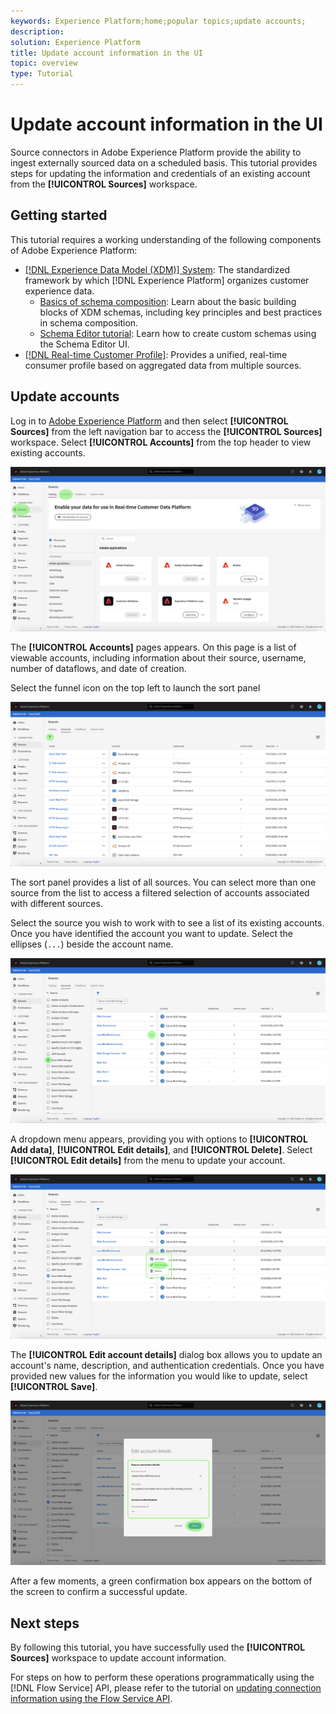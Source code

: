 ```yaml
---
keywords: Experience Platform;home;popular topics;update accounts;
description: 
solution: Experience Platform
title: Update account information in the UI
topic: overview
type: Tutorial
---
```


# Update account information in the UI

Source connectors in Adobe Experience Platform provide the ability to ingest externally sourced data on a scheduled basis. This tutorial provides steps for updating the information and credentials of an existing account from the **[!UICONTROL Sources]** workspace.

## Getting started

This tutorial requires a working understanding of the following components of Adobe Experience Platform:

- [[!DNL Experience Data Model (XDM)] System](../../../xdm/home.md): The standardized framework by which [!DNL Experience Platform] organizes customer experience data.
  - [Basics of schema composition](../../../xdm/schema/composition.md): Learn about the basic building blocks of XDM schemas, including key principles and best practices in schema composition.
  - [Schema Editor tutorial](../../../xdm/tutorials/create-schema-ui.md): Learn how to create custom schemas using the Schema Editor UI.
- [[!DNL Real-time Customer Profile]](../../../profile/home.md): Provides a unified, real-time consumer profile based on aggregated data from multiple sources.

## Update accounts

Log in to [Adobe Experience Platform](https://platform.adobe.com) and then select **[!UICONTROL Sources]** from the left navigation bar to access the **[!UICONTROL Sources]** workspace. Select **[!UICONTROL Accounts]** from the top header to view existing accounts.

![catalog](../../images/tutorials/update/catalog.png)

The **[!UICONTROL Accounts]** pages appears. On this page is a list of viewable accounts, including information about their source, username, number of dataflows, and date of creation.

Select the funnel icon on the top left to launch the sort panel

![accounts-list](../../images/tutorials/update/accounts-list.png)

The sort panel provides a list of all sources. You can select more than one source from the list to access a filtered selection of accounts associated with different sources.

Select the source you wish to work with to see a list of its existing accounts. Once you have identified the account you want to update. Select the ellipses (`...`) beside the account name.

![accounts-sort](../../images/tutorials/update/accounts-sort.png)

A dropdown menu appears, providing you with options to **[!UICONTROL Add data]**, **[!UICONTROL Edit details]**, and **[!UICONTROL Delete]**. Select **[!UICONTROL Edit details]** from the menu to update your account.

![update](../../images/tutorials/update/update.png)

The **[!UICONTROL Edit account details]** dialog box allows you to update an account's name, description, and authentication credentials. Once you have provided new values for the information you would like to update, select **[!UICONTROL Save]**.

![edit-account-details](../../images/tutorials/update/edit-account-details.png)

After a few moments, a green confirmation box appears on the bottom of the screen to confirm a successful update.

## Next steps

By following this tutorial, you have successfully used the **[!UICONTROL Sources]** workspace to update account information.

For steps on how to perform these operations programmatically using the [!DNL Flow Service] API, please refer to the tutorial on [updating connection information using the Flow Service API](../../tutorials/api/update.md).
